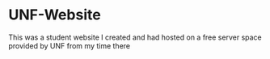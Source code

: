 # UNF-Website
This was a student website I created and had hosted on a free server space provided by UNF from my time there
